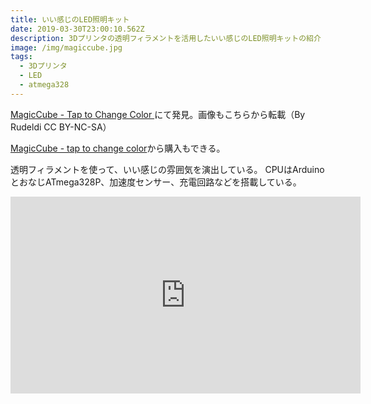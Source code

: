 ```yaml
---
title: いい感じのLED照明キット
date: 2019-03-30T23:00:10.562Z
description: 3Dプリンタの透明フィラメントを活用したいい感じのLED照明キットの紹介
image: /img/magiccube.jpg
tags:
  - 3Dプリンタ
  - LED
  - atmega328
---
```

[MagicCube - Tap to Change Color](https://www.instructables.com/id/MagicCube-Tap-to-Change-Color/)にて発見。画像もこちらから転載（By Rudeldi CC BY-NC-SA）


[MagicCube - tap to change color](https://www.tindie.com/products/Rudeldi/magiccube-tap-to-change-color/)から購入もできる。

透明フィラメントを使って、いい感じの雰囲気を演出している。
CPUはArduinoとおなじATmega328P、加速度センサー、充電回路などを搭載している。

<iframe width="560" height="315" src="https://www.youtube.com/embed/NPpiAHhOOUY" frameborder="0" allow="accelerometer; autoplay; encrypted-media; gyroscope; picture-in-picture" allowfullscreen></iframe>
